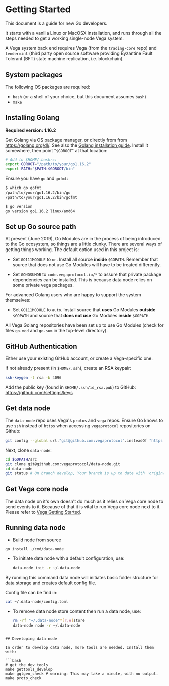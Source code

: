 # Getting Started

This document is a guide for new Go developers.

It starts with a vanilla Linux or MacOSX installation, and runs through all the
steps needed to get a working single-node Vega system.

A Vega system back end requires Vega (from the `trading-core` repo) and
`tendermint` (third party open source software providing Byzantine Fault
Tolerant (BFT) state machine replication, i.e. blockchain).

## System packages

The following OS packages are required:

* `bash` (or a shell of your choice, but this document assumes `bash`)
* `make`

## Installing Golang

**Required version: 1.16.2**

Get Golang via OS package manager, or directly from from https://golang.org/dl/.
See also the [Golang installation guide](https://golang.org/doc/install).
Install it somewhere, then point "`$GOROOT`" at that location:

```bash
# Add to $HOME/.bashrc:
export GOROOT="/path/to/your/go1.16.2"
export PATH="$PATH:$GOROOT/bin"
```

Ensure you have `go` and `gofmt`:

```bash
$ which go gofmt
/path/to/your/go1.16.2/bin/go
/path/to/your/go1.16.2/bin/gofmt

$ go version
go version go1.16.2 linux/amd64
```

## Set up Go source path

At present (June 2019), Go Modules are in the process of being introduced to the
Go ecosystem, so things are a little clunky. There are several ways of getting
things working. The default option used in this project is:

* Set `GO111MODULE` to `on`. Install all source **inside** `$GOPATH`.
  Remember that source that does not use Go Modules will have to be treated
  differently.

* Set `GONOSUMDB` to `code.vegaprotocol.io/*` to assure that private package dependencies can be installed. This is because data node relies on some private vega packages.

For advanced Golang users who are happy to support the system themselves:

* Set `GO111MODULE` to `auto`. Install source that **uses** Go Modules
  **outside** `$GOPATH` and source that **does not use** Go Modules **inside**
  `$GOPATH`.

All Vega Golang repositories have been set up to use Go Modules (check for files
`go.mod` and `go.sum` in the top-level directory).

## GitHub Authentication

Either use your existing GitHub account, or create a Vega-specific one.

If not already present (in `$HOME/.ssh`), create an RSA keypair:

```bash
ssh-keygen -t rsa -b 4096
```

Add the public key (found in `$HOME/.ssh/id_rsa.pub`) to GitHub:
https://github.com/settings/keys

## Get data node

The `data-node` repo uses Vega's `protos` and `vega` repos. Ensure Go knows to use `ssh`
instead of `https` when accessing `vegaprotocol` repositories on Github:

```bash
git config --global url."git@github.com:vegaprotocol".insteadOf "https://github.com/vegaprotocol"
```

Next, clone `data-node`:

```bash
cd $GOPATH/src
git clone git@github.com:vegaprotocol/data-node.git
cd data-node
git status # On branch develop, Your branch is up to date with 'origin/develop'.
```

## Get Vega core node

The data node on it's own doesn't do much as it relies on Vega core node to send events to it.
Because of that it is vital to run Vega core node next to it.
Please refer to [Vega Getting Started](https://github.com/vegaprotocol/vega/blob/develop/GETTING_STARTED.md).

## Running data node

* Build node from source
```
go install ./cmd/data-node
```

* To initiate data node with a default configuration, use:

  ```bash
  data-node init -r ~/.data-node
  ```

By running this command data node will initiates basic folder structure for data storage and creates default config file.

Config file can be find in:

```bash
cat ~/.data-node/config.toml
```

* To remove data node store content then run a data node, use:

  ```bash
  rm -rf "~/.data-node"*[r,e]store
  data-node node -r ~/.data-node
```

## Developing data node

In order to develop data node, more tools are needed. Install them with:

```bash
# get the dev tools
make gettools_develop
make gqlgen_check # warning: This may take a minute, with no output.
make proto_check
```